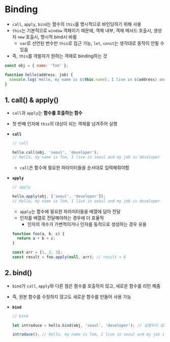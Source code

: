 # Binding

- `call`, `apply`, `bind`는 함수의 `this`를 명시적으로 바인딩하기 위해 사용
- `this`는 기본적으로 `window` 객체이기 때문에, 객체 내부, 객체 메서드 호출시, 생성자 `new` 호출시, 명시적 bind시 바뀜
  - `var`로 선언된 변수만 `this`로 접근 가능, `let`, `const`는 생각대로 동작이 안될 수 있음
- 즉, `this`를 개발자가 원하는 객체로 binding하는 것

```javascript
const obj = { name: 'Tom' };

function hello(address, job) {
  console.log(`Hello, my name is ${this.name}, I live in ${address} and my job is ${job}`);
}
```

## 1. call() & apply()

- `call`과 `apply`는 **함수를 호출하는 함수**

- 첫 번째 인자에 `this`의 대상이 되는 객체를 넘겨주어 실행

- **`call`**

  ```javascript
  // call
  
  hello.call(obj, 'seoul', 'developer');
  // Hello, my name is Tom, I live in seoul and my job is developer
  ```

  - `call`은 함수에 필요한 파라미터들을 순서대로 입력해줘야함

- **`apply`**

  ```javascript
  // apply
  
  hello.apply(obj, ['seoul', 'developer']);
  // Hello, my name is Tom, I live in seoul and my job is developer
  ```

  - `apply`는 함수에 필요한 파라미터들을 배열에 담아 전달
  - 인자를 배열로 전달해야하는 경우에 더 효율적
    - 인자의 개수가 가변적이거나 인자를 동적으로 생성하는 경우 유용

  ```javascript
  function foo(a, b, c) {
    return a + b + c;
  }

  const arr = [1, 2, 3];
  const result = foo.apply(null, arr); // result = 6
  ```

## 2. bind()

- `bind`가 `call`, `apply`와 다른 점은 함수를 호출하지 않고, 새로운 함수를 리턴 해줌
- 즉, 원본 함수를 수정하지 않고도 새로운 함수를 만들어 사용 가능

- **`bind`**

  ```javascript
  // bind
  
  let introduce = hello.bind(obj, 'seoul', 'developer'); // 실행되지 않음
  
  introduce(); // Hello, my name is Tom, I live in seoul and my job is developer
  ```
